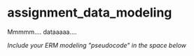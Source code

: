 # assignment_data_modeling
Mmmmm.... dataaaaa....

*Include your ERM modeling "pseudocode" in the space below*
